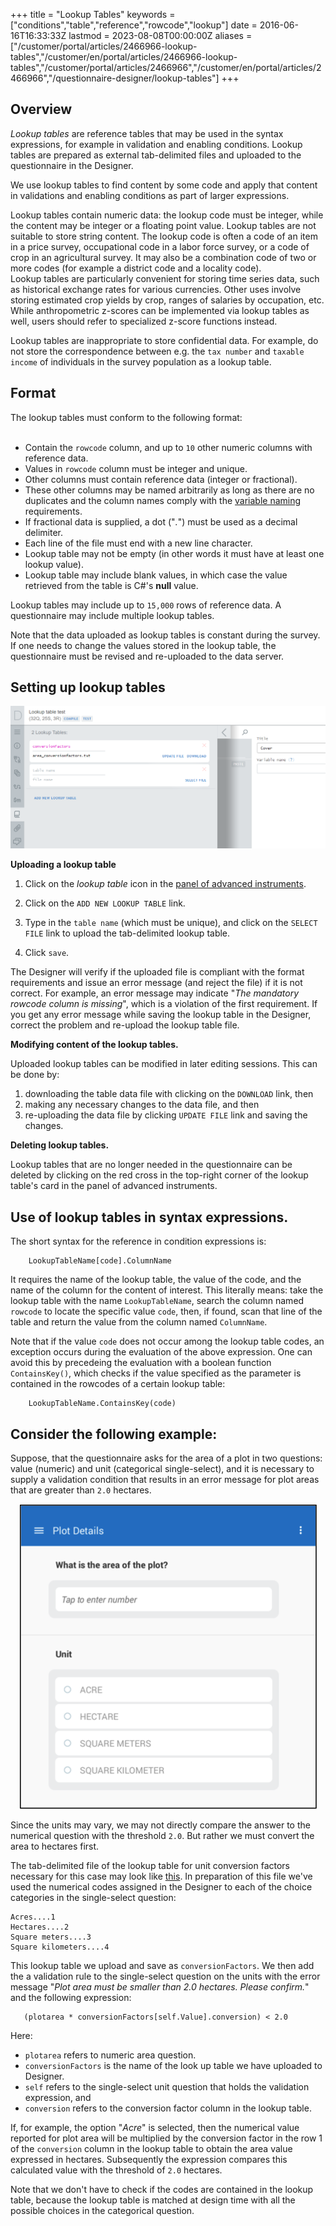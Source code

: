 ﻿+++
title = "Lookup Tables"
keywords = ["conditions","table","reference","rowcode","lookup"]
date = 2016-06-16T16:33:33Z
lastmod = 2023-08-08T00:00:00Z
aliases = ["/customer/portal/articles/2466966-lookup-tables","/customer/en/portal/articles/2466966-lookup-tables","/customer/portal/articles/2466966","/customer/en/portal/articles/2466966","/questionnaire-designer/lookup-tables"]
+++

Overview
-----------------------------

*Lookup tables* are reference tables that may be used in the syntax expressions,
for example in validation and enabling conditions. Lookup tables are prepared as external tab-delimited files and uploaded to the questionnaire in the Designer.  

We use lookup tables to find content by some code and apply that content in
validations and enabling conditions as part of larger expressions.

Lookup tables contain numeric data: the lookup code must be integer, while the
content may be integer or a floating point value. Lookup tables are not
suitable to store string content. The lookup code is often a code of an item in
a price survey, occupational code in a labor force survey, or a code of crop in
an agricultural survey. It may also be a combination code of two or more codes
(for example a district code and a locality code).
   
Lookup tables are particularly convenient for storing time series data, such as historical exchange rates for various currencies. Other uses involve storing
estimated crop yields by crop, ranges of salaries by occupation, etc. While anthropometric z-scores can be implemented via lookup tables as well, users
should refer to specialized z-score functions instead.

Lookup tables are inappropriate to store confidential data. For example, do not
store the correspondence between e.g. the `tax number` and `taxable income` of individuals in the survey population as a lookup table.


Format
-----------------------------

The lookup tables must conform to the following format:  
 
- Contain the `rowcode` column, and up to `10` other numeric columns with
reference data.
- Values in `rowcode` column must be integer and unique.
- Other columns must contain reference data (integer or fractional).
- These other columns may be named arbitrarily as long as there are no
duplicates and the column names comply with the
[variable naming](/questionnaire-designer/components/variable-names/)
requirements.
- If fractional data is supplied, a dot ("*.*") must be used as a decimal
delimiter.
- Each line of the file must end with a new line character.
- Lookup table may not be empty (in other words it must have at least one lookup
 value).
- Lookup table may include blank values, in which case the value retrieved from
the table is C#'s **null** value.

Lookup tables may include up to `15,000` rows of reference data. A questionnaire
may include multiple lookup tables.

Note that the data uploaded as lookup tables is constant during the survey. If
one needs to change the values stored in the lookup table, the questionnaire
must be revised and re-uploaded to the data server.

Setting up lookup tables
-----------------------------

<CENTER>
    <A href="images/lookup_table_setup.png">
        <IMG src="images/lookup_table_setup.png">
    </A>
</CENTER>

**Uploading a lookup table**

1. Click on the *lookup table* icon in the [panel of advanced instruments](/questionnaire-designer/toolbar/panel-of-advanced-instruments/).

2. Click on the `ADD NEW LOOKUP TABLE` link.  

3. Type in the `table name` (which must be unique), and click on the `SELECT FILE` link to upload the tab-delimited lookup table.

4. Click `save`.

The Designer will verify if the uploaded file is compliant with the format
requirements and issue an error message (and reject the file) if it is not
correct. For example, an error message may indicate "*The mandatory rowcode
column is missing*", which is a violation of the first requirement. If you
get any error message while saving the lookup table in the Designer, correct
the problem and re-upload the lookup table file.

**Modifying content of the lookup tables.**

Uploaded lookup tables can be modified in later editing sessions. This can
be done by:

1. downloading the table data file with clicking on the `DOWNLOAD` link, then
2. making any necessary changes to the data file, and then
3. re-uploading the data file by clicking `UPDATE FILE` link and saving the changes.

**Deleting lookup tables.**

Lookup tables that are no longer needed in the questionnaire can be deleted by
clicking on the red cross in the top-right corner of the lookup table's card in
the panel of advanced instruments.


Use of lookup tables in syntax expressions.
-----------------------------

The short syntax for the reference in condition expressions is:

```
    LookupTableName[code].ColumnName
```

It requires the name of the lookup table, the value of the code, and the
name of the column for the content of interest. This literally means: take
the lookup table with the name `LookupTableName`, search the column named
`rowcode` to locate the specific value `code`, then, if found, scan that
line of the table and return the value from the column named `ColumnName`.

Note that if the value `code` does not occur among the lookup table codes, an
exception occurs during the evaluation of the above expression. One can avoid
this by precedeing the evaluation with a boolean function `ContainsKey()`,
which checks if the value specified as the parameter is contained in the
rowcodes of a certain lookup table:

```
    LookupTableName.ContainsKey(code)
```

Consider the following example:
-------------------------------

Suppose, that the questionnaire asks for the area of a plot in two questions:
value (numeric) and unit (categorical single-select), and it is necessary to
supply a validation condition that results in an error message for plot areas
that are greater than `2.0` hectares.

<CENTER>
  <A href="images/643050.png"><IMG src="images/643050.png" width=476></A>
</CENTER>

Since the units may vary, we may not directly compare the answer to the
numerical question with the threshold `2.0`. But rather we must convert the
area to hectares first.

The tab-delimited file of the lookup table for unit conversion factors
necessary for this case may look like [this](images/area_conversionfactors.txt).
In preparation of this file we've used the numerical codes assigned in the
Designer to each of the choice categories in the single-select question:
```
Acres....1
Hectares....2
Square meters....3
Square kilometers....4
```

This lookup table we upload and save as `conversionFactors`. We then add the
a validation rule to the single-select question on the units with the error
message "*Plot area must be smaller than 2.0 hectares. Please confirm.*" and
the following expression:
```
   (plotarea * conversionFactors[self.Value].conversion) < 2.0
```

Here:

- `plotarea` refers to numeric area question.
- `conversionFactors` is the name of the look up table we have uploaded to Designer.
- `self` refers to the single-select unit question that holds the validation
expression, and
- `conversion` refers to the conversion factor column in the lookup table.  

If, for example, the option "*Acre*" is selected, then the numerical value
reported for plot area will be multiplied by the conversion factor in the row 1
of the `conversion` column in the lookup table to obtain the area value
expressed in hectares. Subsequently the expression compares this calculated
value with the threshold of `2.0` hectares.

Note that we don't have to check if the codes are contained in the lookup table,
because the lookup table is matched at design time with all the possible choices
in the categorical question.
